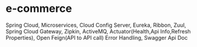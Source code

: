 # e-commerce
Spring Cloud, Microservices, Cloud Config Server, Eureka, Ribbon, Zuul, Spring Cloud Gateway, Zipkin, ActiveMQ, Actuator(Health,Api Info,Refresh Properties), Open Feign(API to API call) Error Handling, Swagger Api Doc

